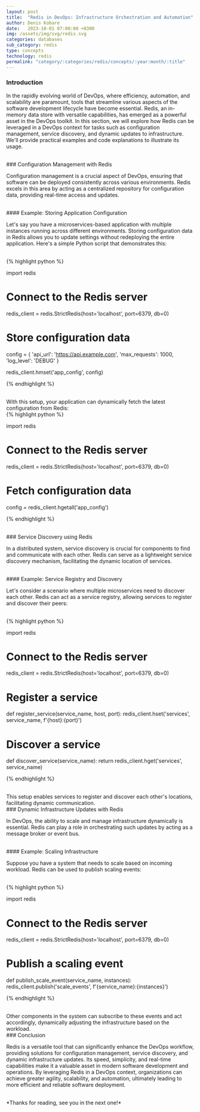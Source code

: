 ```yaml
---
layout: post
title:  "Redis in DevOps: Infrastructure Orchestration and Automation"
author: Denis Kobare
date:   2023-10-01 07:00:00 +0300
img: /assets/img/svg/redis.svg
categories: databases
sub_category: redis
type: concepts
technology: redis
permalink: "category/:categories/redis/concepts/:year:month/:title"
---
```




### Introduction

In the rapidly evolving world of DevOps, where efficiency, automation, and 
scalability are paramount, tools that streamline various aspects of the software 
development lifecycle have become essential. Redis, an in-memory data store with 
versatile capabilities, has emerged as a powerful asset in the DevOps toolkit. 
In this section, we will explore how Redis can be leveraged in a DevOps context 
for tasks such as configuration management, service discovery, and dynamic 
updates to infrastructure. We'll provide practical examples and code 
explanations to illustrate its usage.



<br>
### Configuration Management with Redis

Configuration management is a crucial aspect of DevOps, ensuring that software 
can be deployed consistently across various environments. Redis excels in this 
area by acting as a centralized repository for configuration data, providing 
real-time access and updates.


<br>
#### Example: Storing Application Configuration

Let's say you have a microservices-based application with multiple instances 
running across different environments. Storing configuration data in Redis 
allows you to update settings without redeploying the entire application. Here's 
a simple Python script that demonstrates this:


<br>
{% highlight python %}

import redis

# Connect to the Redis server
redis_client = redis.StrictRedis(host='localhost', port=6379, db=0)

# Store configuration data
config = {
    'api_url': 'https://api.example.com',
    'max_requests': 1000,
    'log_level': 'DEBUG'
}

redis_client.hmset('app_config', config)

{% endhighlight %}

<br>
With this setup, your application can dynamically fetch the latest configuration from Redis:



<br>
{% highlight python %}

import redis

# Connect to the Redis server
redis_client = redis.StrictRedis(host='localhost', port=6379, db=0)

# Fetch configuration data
config = redis_client.hgetall('app_config')

{% endhighlight %}



<br>
### Service Discovery using Redis

In a distributed system, service discovery is crucial for components to find and 
communicate with each other. Redis can serve as a lightweight service discovery 
mechanism, facilitating the dynamic location of services.


<br>
#### Example: Service Registry and Discovery

Let's consider a scenario where multiple microservices need to discover each 
other. Redis can act as a service registry, allowing services to register and 
discover their peers:


<br>
{% highlight python %}


import redis

# Connect to the Redis server
redis_client = redis.StrictRedis(host='localhost', port=6379, db=0)

# Register a service
def register_service(service_name, host, port):
    redis_client.hset('services', service_name, f'{host}:{port}')

# Discover a service
def discover_service(service_name):
    return redis_client.hget('services', service_name)

{% endhighlight %}


<br>
This setup enables services to register and discover each other's locations, 
facilitating dynamic communication.



<br>
### Dynamic Infrastructure Updates with Redis

In DevOps, the ability to scale and manage infrastructure dynamically is 
essential. Redis can play a role in orchestrating such updates by acting as a 
message broker or event bus.


<br>
#### Example: Scaling Infrastructure

Suppose you have a system that needs to scale based on incoming workload. Redis 
can be used to publish scaling events:


<br>
{% highlight python %}

import redis

# Connect to the Redis server
redis_client = redis.StrictRedis(host='localhost', port=6379, db=0)

# Publish a scaling event
def publish_scale_event(service_name, instances):
    redis_client.publish('scale_events', f'{service_name}:{instances}')

{% endhighlight %}

<br>
Other components in the system can subscribe to these events and act accordingly, 
dynamically adjusting the infrastructure based on the workload.



<br>
### Conclusion

Redis is a versatile tool that can significantly enhance the DevOps workflow, 
providing solutions for configuration management, service discovery, and dynamic 
infrastructure updates. Its speed, simplicity, and real-time capabilities make 
it a valuable asset in modern software development and operations. By leveraging 
Redis in a DevOps context, organizations can achieve greater agility, 
scalability, and automation, ultimately leading to more efficient and reliable 
software deployment.



<br>
*Thanks for reading, see you in the next one!*
